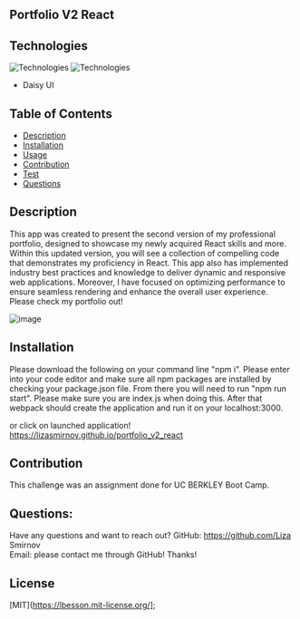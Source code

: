 ## Portfolio V2 React

## Technologies
![Technologies](https://img.shields.io/badge/-JavaScript-007396?logo=JavaScript&logoColor=white)
![Technologies](https://img.shields.io/badge/React-20232A?style=for-the-badge&logo=react&logoColor=61DAFB)
- Daisy UI

## Table of Contents
* [Description](#description)
* [Installation](#installation)
* [Usage](#usage)
* [Contribution](#contribution)
* [Test](#test)
* [Questions](#questions)

## Description
This app was created to present the second version of my professional portfolio, designed to showcase my newly acquired React skills and more. Within this updated version, you will see a collection of compelling code that demonstrates my proficiency in React. This app also has implemented industry best practices and knowledge to deliver dynamic and responsive web applications. Moreover, I have focused on optimizing performance to ensure seamless rendering and enhance the overall user experience. Please check my portfolio out!

![image](https://github.com/LizaSmirnov/portfolio_v2_react/assets/122588135/4398cd46-8f29-4f34-9f40-823cac7a0ccb)

## Installation
Please download the following on your command line "npm i". Please enter into your code editor and make sure all npm packages are installed by checking your package.json file. From there you will need to run "npm run start". Please make sure you are index.js when doing this. After that webpack should create the application and run it on your localhost:3000.

or click on launched application!
https://lizasmirnov.github.io/portfolio_v2_react

## Contribution
This challenge was an assignment done for UC BERKLEY Boot Camp. 

## Questions:
Have any questions and want to reach out?
GitHub: https://github.com/Liza Smirnov  
Email: please contact me through GitHub! Thanks!

## License
[MIT](https://lbesson.mit-license.org/];
